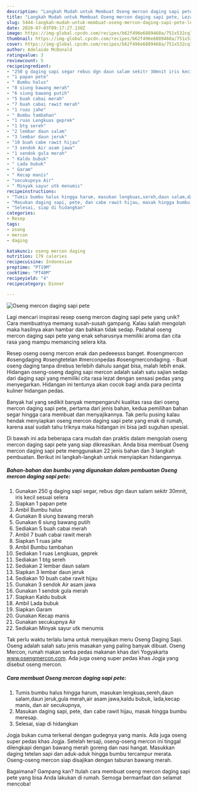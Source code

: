 ```yaml
---
description: "Langkah Mudah untuk Membuat Oseng mercon daging sapi pete, Lezat"
title: "Langkah Mudah untuk Membuat Oseng mercon daging sapi pete, Lezat"
slug: 5444-langkah-mudah-untuk-membuat-oseng-mercon-daging-sapi-pete-lezat
date: 2020-07-03T09:17:27.138Z
image: https://img-global.cpcdn.com/recipes/b62f496e6889468a/751x532cq70/oseng-mercon-daging-sapi-pete-foto-resep-utama.jpg
thumbnail: https://img-global.cpcdn.com/recipes/b62f496e6889468a/751x532cq70/oseng-mercon-daging-sapi-pete-foto-resep-utama.jpg
cover: https://img-global.cpcdn.com/recipes/b62f496e6889468a/751x532cq70/oseng-mercon-daging-sapi-pete-foto-resep-utama.jpg
author: Adelaide McDonald
ratingvalue: 3
reviewcount: 5
recipeingredient:
- "250 g daging sapi segar rebus dgn daun salam sekitr 30mnit iris kecil sesuai selera"
- "1 papan pete"
- " Bumbu halus"
- "8 siung bawang merah"
- "6 siung bawang putih"
- "5 buah cabai merah"
- "7 buah cabai rawit merah"
- "1 ruas jahe"
- " Bumbu tambahan"
- "1 ruas Lengkuas geprek"
- "1 btg sereh"
- "2 lembar daun salam"
- "3 lembar daun jeruk"
- "10 buah cabe rawit hijau"
- "3 sendok Air asam jawa"
- "1 sendok gula merah"
- " Kaldu bubuk"
- " Lada bubuk"
- " Garam"
- " Kecap manis"
- "secukupnya Air"
- " Minyak sayur utk menumis"
recipeinstructions:
- "Tumis bumbu halus hingga harum, masukan lengkuas,sereh,daun salam,daun jeruk,gula merah,air asam jawa,kaldu bubuk, lada,kecap manis, dan air secukupnya,"
- "Masukan daging sapi, pete, dan cabe rawit hijau, masak hingga bumbu meresap."
- "Selesai, siap di hidangkan"
categories:
- Resep
tags:
- oseng
- mercon
- daging

katakunci: oseng mercon daging 
nutrition: 179 calories
recipecuisine: Indonesian
preptime: "PT19M"
cooktime: "PT40M"
recipeyield: "4"
recipecategory: Dinner

---
```



![Oseng mercon daging sapi pete](https://img-global.cpcdn.com/recipes/b62f496e6889468a/751x532cq70/oseng-mercon-daging-sapi-pete-foto-resep-utama.jpg)

Lagi mencari inspirasi resep oseng mercon daging sapi pete yang unik? Cara membuatnya memang susah-susah gampang. Kalau salah mengolah maka hasilnya akan hambar dan bahkan tidak sedap. Padahal oseng mercon daging sapi pete yang enak seharusnya memiliki aroma dan cita rasa yang mampu memancing selera kita.

Resep oseng oseng mercon enak dan pedeeesss banget. #osengmercon #osengdaging #osengtetelan #merconpedas #osengmercondaging. - Buat oseng daging tanpa direbus terlebih dahulu sangat bisa, malah lebih enak. Hidangan oseng-oseng daging sapi mercon adalah salah satu sajian sedap dari daging sapi yang memiliki cita rasa lezat dengan sensasi pedas yang menyegarkan. Hidangan ini tentunya akan cocok bagi anda para pecinta kuliner hidangan pedas.

Banyak hal yang sedikit banyak mempengaruhi kualitas rasa dari oseng mercon daging sapi pete, pertama dari jenis bahan, kedua pemilihan bahan segar hingga cara membuat dan menyajikannya. Tak perlu pusing kalau hendak menyiapkan oseng mercon daging sapi pete yang enak di rumah, karena asal sudah tahu triknya maka hidangan ini bisa jadi suguhan spesial.


Di bawah ini ada beberapa cara mudah dan praktis dalam mengolah oseng mercon daging sapi pete yang siap dikreasikan. Anda bisa membuat Oseng mercon daging sapi pete menggunakan 22 jenis bahan dan 3 langkah pembuatan. Berikut ini langkah-langkah untuk menyiapkan hidangannya.

<!--inarticleads1-->

##### Bahan-bahan dan bumbu yang digunakan dalam pembuatan Oseng mercon daging sapi pete:

1. Gunakan 250 g daging sapi segar, rebus dgn daun salam sekitr 30mnit, iris kecil sesuai selera
1. Siapkan 1 papan pete
1. Ambil  Bumbu halus
1. Gunakan 8 siung bawang merah
1. Gunakan 6 siung bawang putih
1. Sediakan 5 buah cabai merah
1. Ambil 7 buah cabai rawit merah
1. Siapkan 1 ruas jahe
1. Ambil  Bumbu tambahan
1. Sediakan 1 ruas Lengkuas, geprek
1. Sediakan 1 btg sereh
1. Sediakan 2 lembar daun salam
1. Siapkan 3 lembar daun jeruk
1. Sediakan 10 buah cabe rawit hijau
1. Gunakan 3 sendok Air asam jawa
1. Gunakan 1 sendok gula merah
1. Siapkan  Kaldu bubuk
1. Ambil  Lada bubuk
1. Siapkan  Garam
1. Gunakan  Kecap manis
1. Gunakan secukupnya Air
1. Sediakan  Minyak sayur utk menumis


Tak perlu waktu terlalu lama untuk menyajikan menu Oseng Daging Sapi. Oseng adalah salah satu jenis masakan yang paling banyak dibuat. Oseng Mercon, rumah makan serba pedas makanan khas dari Yogyakarta www.osengmercon.com. Ada juga oseng super pedas khas Jogja yang disebut oseng mercon. 

<!--inarticleads2-->

##### Cara membuat Oseng mercon daging sapi pete:

1. Tumis bumbu halus hingga harum, masukan lengkuas,sereh,daun salam,daun jeruk,gula merah,air asam jawa,kaldu bubuk, lada,kecap manis, dan air secukupnya,
1. Masukan daging sapi, pete, dan cabe rawit hijau, masak hingga bumbu meresap.
1. Selesai, siap di hidangkan


Jogja bukan cuma terkenal dengan gudegnya yang manis. Ada juga oseng super pedas khas Jogja. Setelah tersaji, oseng-oseng mercon ini tinggal dilengkapi dengan bawang merah goreng dan nasi hangat. Masukkan daging tetelan sapi dan aduk-aduk hingga bumbu tercampur merata. Oseng-oseng mercon siap disajikan dengan taburan bawang merah. 

Bagaimana? Gampang kan? Itulah cara membuat oseng mercon daging sapi pete yang bisa Anda lakukan di rumah. Semoga bermanfaat dan selamat mencoba!
